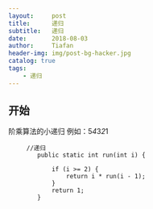 ```yaml
---
layout:     post
title:      递归
subtitle:   递归
date:       2018-08-03
author:     Tiafan
header-img: img/post-bg-hacker.jpg
catalog: true
tags:
    - 递归
---
```



## 开始
阶乘算法的小递归
例如：5*4*3*2*1
```
     //递归
        public static int run(int i) {
    
            if (i >= 2) {
                return i * run(i - 1);
            }
            return 1;
        }
```